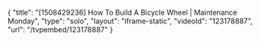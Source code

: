 {
    "title": "[1508429236] How To Build A Bicycle Wheel | Maintenance Monday",
    "type": "solo",
    "layout": "iframe-static",
    "videoId": "123178887",
    "url": "\/tvpembed\/123178887"
}
